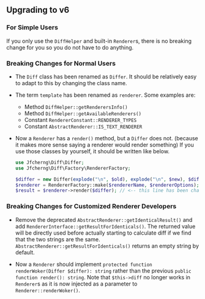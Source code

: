 ## Upgrading to v6


### For Simple Users

If you only use the `DiffHelper` and built-in `Renderer`s,
there is no breaking change for you so you do not have to do anything.


### Breaking Changes for Normal Users

- The `Diff` class has been renamed as `Differ`.
  It should be relatively easy to adapt to this by changing the class name.

- The term `template` has been renamed as `renderer`. Some examples are:

  - Method `DiffHelper::getRenderersInfo()`
  - Method `DiffHelper::getAvailableRenderers()`
  - Constant `RendererConstant::RENDERER_TYPES`
  - Constant `AbstractRenderer::IS_TEXT_RENDERER`

- Now a `Renderer` has a `render()` method, but a `Differ` does not.
  (because it makes more sense saying a renderer would render something)
  If you use those classes by yourself, it should be written like below.

  ```php
  use Jfcherng\Diff\Differ;
  use Jfcherng\Diff\Factory\RendererFactory;
  
  $differ = new Differ(explode("\n", $old), explode("\n", $new), $diffOptions);
  $renderer = RendererFactory::make($rendererName, $rendererOptions);
  $result = $renderer->render($differ); // <-- this line has been changed
  ```


### Breaking Changes for Customized Renderer Developers

- Remove the deprecated `AbstractRenderer::getIdenticalResult()` and
  add `RendererInterface::getResultForIdenticals()`. The returned value will be
  directly used before actually starting to calculate diff if we find that the
  two strings are the same. `AbstractRenderer::getResultForIdenticals()`
  returns an empty string by default.

- Now a `Renderer` should implement `protected function renderWoker(Differ $differ): string`
  rather than the previous `public function render(): string`. Note that
  `$this->diff` no longer works in `Renderer`s as it is now injected as a
  parameter to `Renderer::renderWoker()`.
